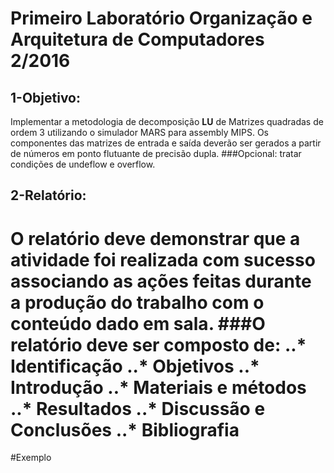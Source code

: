 # Primeiro Laboratório Organização e Arquitetura de Computadores 2/2016


## 1-Objetivo:
Implementar a metodologia de decomposição **LU** de Matrizes quadradas de ordem 3 utilizando o simulador MARS para assembly MIPS. Os componentes das matrizes de entrada e saída deverão ser gerados a partir de números em ponto flutuante de precisão dupla.
###Opcional: tratar condições de undeflow e overflow.
## 2-Relatório:
O relatório deve demonstrar que a atividade foi realizada com sucesso associando as ações feitas durante a produção do trabalho com o conteúdo dado em sala.
###O relatório deve ser composto de:
..* Identificação
..* Objetivos
..* Introdução
..* Materiais e métodos
..* Resultados
..* Discussão e Conclusões
..* Bibliografia
===
#Exemplo

